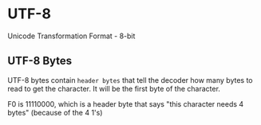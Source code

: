 

# UTF-8
Unicode Transformation Format - 8-bit


## UTF-8 Bytes
UTF-8 bytes contain `header bytes` that tell the decoder how many bytes to read to get the character.
It will be the first byte of the character.


F0 is 11110000, which is a header byte that says "this character needs 4 
bytes" (because of the 4 1's)



